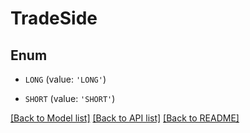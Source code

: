 # TradeSide


## Enum

* `LONG` (value: `'LONG'`)

* `SHORT` (value: `'SHORT'`)

[[Back to Model list]](../README.md#documentation-for-models) [[Back to API list]](../README.md#documentation-for-api-endpoints) [[Back to README]](../README.md)


